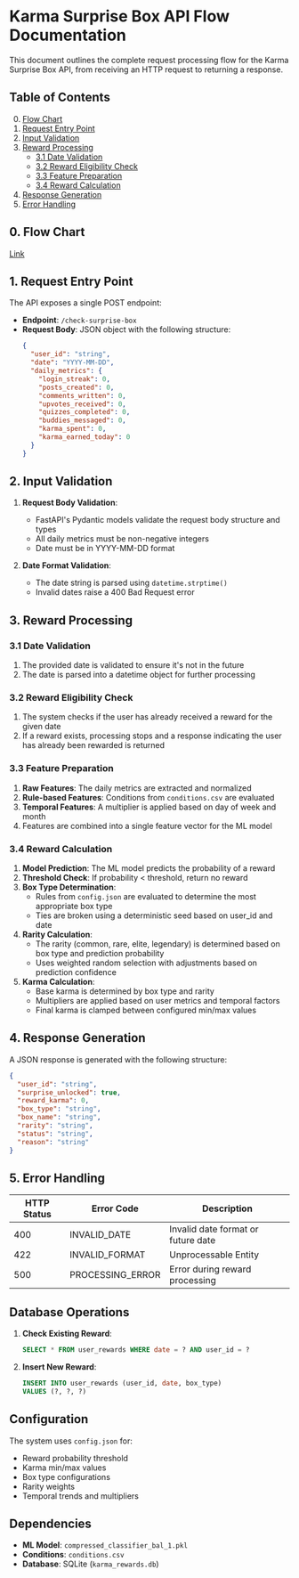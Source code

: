 # Karma Surprise Box API Flow Documentation

This document outlines the complete request processing flow for the Karma Surprise Box API, from receiving an HTTP request to returning a response.

## Table of Contents
0. [Flow Chart](#flow-chart)
1. [Request Entry Point](#1-request-entry-point)
2. [Input Validation](#2-input-validation)
3. [Reward Processing](#3-reward-processing)
   - [3.1 Date Validation](#31-date-validation)
   - [3.2 Reward Eligibility Check](#32-reward-eligibility-check)
   - [3.3 Feature Preparation](#33-feature-preparation)
   - [3.4 Reward Calculation](#34-reward-calculation)
4. [Response Generation](#4-response-generation)
5. [Error Handling](#5-error-handling)


## 0. Flow Chart
[Link](https://www.mermaidchart.com/play?utm_source=mermaid_live_editor&utm_medium=toggle#pako:eNqFk11v2jAUhv_KEb1dJzSmSSCtExCghfKVBNrJ5cJLTopV42S2sw6F_vc5zhethJaLyDrv4_O-9kmyVhCH2Oq1niVN9uA7TwLM0ycbhRI8FKGC1dLzwcXfKSq9g-vrGxiQLeUspBrrerFvYOVhZuUfb0VxmBdPi_gEDnFRp1LA13YbBjT8sLsAf6I6wYgM9xi8QBRLcNKEs6Awe6UyLOmR9RpnfS6RhsdSxNp23HSbVL4f2d05mie8JRMUKHOzMVKzB1XJ3Fq7O6NrmJs747CSGLJAs1iUyJ1FplkjwM13aH_ufqkyTWujWRVpEb8_1rSJfU9GfyhPm5ODm_I60L11m5MxEyHMqQ72TDy_I-aWWGTzlGuWcCwoVFWaRZ1mSTzkGGjwTA8D5l1255DNs6qoX0fwEgxYxAKmjyW4sm5r4mnGOfjMTKJU1k0Ll7hUhPEByk6vTO_Nup7EuolUFJa2q0cc1CgPTCAM4r_gH5Mqn2cBnwwpD1Ju74rKJpVv5c2ZPKPyQEt1Y9VtM3QXqarnubXqA9kk9lMvfgltlqX-YPXHapLVjFAlsVA5VGDFW-mjudg-ROZ2eldRN_qktIxfsHfV6XTOkVmNfLuEPJZIN-peQpz_d5lcQp5E6-0fKShHMw)




## 1. Request Entry Point

The API exposes a single POST endpoint:
- **Endpoint**: `/check-surprise-box`
- **Request Body**: JSON object with the following structure:
  ```json
  {
    "user_id": "string",
    "date": "YYYY-MM-DD",
    "daily_metrics": {
      "login_streak": 0,
      "posts_created": 0,
      "comments_written": 0,
      "upvotes_received": 0,
      "quizzes_completed": 0,
      "buddies_messaged": 0,
      "karma_spent": 0,
      "karma_earned_today": 0
    }
  }
  ```

## 2. Input Validation

1. **Request Body Validation**:
   - FastAPI's Pydantic models validate the request body structure and types
   - All daily metrics must be non-negative integers
   - Date must be in YYYY-MM-DD format

2. **Date Format Validation**:
   - The date string is parsed using `datetime.strptime()`
   - Invalid dates raise a 400 Bad Request error

## 3. Reward Processing

### 3.1 Date Validation
1. The provided date is validated to ensure it's not in the future
2. The date is parsed into a datetime object for further processing

### 3.2 Reward Eligibility Check
1. The system checks if the user has already received a reward for the given date
2. If a reward exists, processing stops and a response indicating the user has already been rewarded is returned

### 3.3 Feature Preparation
1. **Raw Features**: The daily metrics are extracted and normalized
2. **Rule-based Features**: Conditions from `conditions.csv` are evaluated
3. **Temporal Features**: A multiplier is applied based on day of week and month
4. Features are combined into a single feature vector for the ML model

### 3.4 Reward Calculation
1. **Model Prediction**: The ML model predicts the probability of a reward
2. **Threshold Check**: If probability < threshold, return no reward
3. **Box Type Determination**:
   - Rules from `config.json` are evaluated to determine the most appropriate box type
   - Ties are broken using a deterministic seed based on user_id and date
4. **Rarity Calculation**:
   - The rarity (common, rare, elite, legendary) is determined based on box type and prediction probability
   - Uses weighted random selection with adjustments based on prediction confidence
5. **Karma Calculation**:
   - Base karma is determined by box type and rarity
   - Multipliers are applied based on user metrics and temporal factors
   - Final karma is clamped between configured min/max values

## 4. Response Generation

A JSON response is generated with the following structure:

```json
{
  "user_id": "string",
  "surprise_unlocked": true,
  "reward_karma": 0,
  "box_type": "string",
  "box_name": "string",
  "rarity": "string",
  "status": "string",
  "reason": "string"
}
```

## 5. Error Handling

| HTTP Status | Error Code | Description |
|-------------|------------|-------------|
| 400 | INVALID_DATE | Invalid date format or future date |
| 422 | INVALID_FORMAT | Unprocessable Entity |
| 500 | PROCESSING_ERROR | Error during reward processing |

## Database Operations

1. **Check Existing Reward**:
   ```sql
   SELECT * FROM user_rewards WHERE date = ? AND user_id = ?
   ```

2. **Insert New Reward**:
   ```sql
   INSERT INTO user_rewards (user_id, date, box_type)
   VALUES (?, ?, ?)
   ```

## Configuration

The system uses `config.json` for:
- Reward probability threshold
- Karma min/max values
- Box type configurations
- Rarity weights
- Temporal trends and multipliers

## Dependencies

- **ML Model**: `compressed_classifier_bal_1.pkl`
- **Conditions**: `conditions.csv`
- **Database**: SQLite (`karma_rewards.db`)


